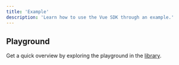 ```yaml
---
title: 'Example'
description: 'Learn how to use the Vue SDK through an example.'
---
```


## Playground

Get a quick overview by exploring the playground in the [library](https://github.com/samuelreichor/vue-craftcms/tree/main/playground).

